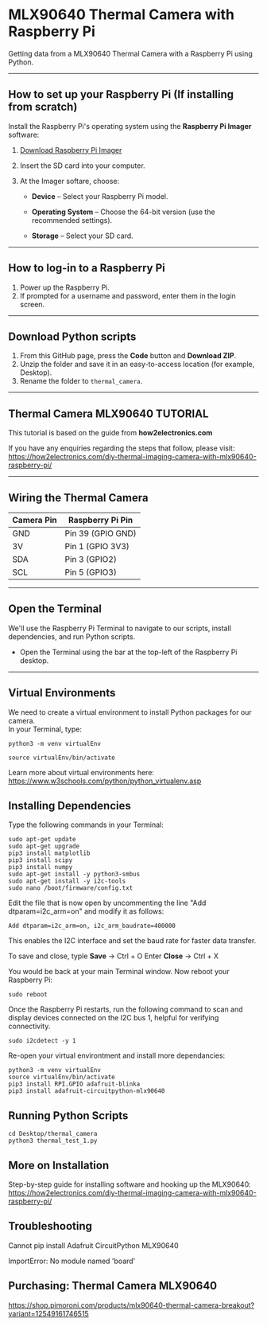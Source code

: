 # MLX90640 Thermal Camera with Raspberry Pi

Getting data from a MLX90640 Thermal Camera with a Raspberry Pi using Python.

---

## How to set up your Raspberry Pi (If installing from scratch)

Install the Raspberry Pi's operating system using the **Raspberry Pi Imager** software:

1. [Download Raspberry Pi Imager](https://www.raspberrypi.com/software/)
2. Insert the SD card into your computer.
3. At the Imager softare, choose:
   
    * **Device** – Select your Raspberry Pi model.

    * **Operating System** – Choose the 64-bit version (use the recommended settings).

    * **Storage** – Select your SD card.

---

## How to log-in to a Raspberry Pi

1. Power up the Raspberry Pi.
2. If prompted for a username and password, enter them in the login screen.

---

## Download Python scripts

1. From this GitHub page, press the **Code** button and **Download ZIP**.
2. Unzip the folder and save it in an easy-to-access location (for example, Desktop).
3. Rename the folder to `thermal_camera`.

---
## Thermal Camera MLX90640 TUTORIAL
This tutorial is based on the guide from **how2electronics.com**

If you have any enquiries regarding the steps that follow, please visit:
https://how2electronics.com/diy-thermal-imaging-camera-with-mlx90640-raspberry-pi/

---

## Wiring the Thermal Camera

| Camera Pin | Raspberry Pi Pin |
|------------|----------------|
| GND        | Pin 39 (GPIO GND) |
| 3V         | Pin 1 (GPIO 3V3) |
| SDA        | Pin 3 (GPIO2) |
| SCL        | Pin 5 (GPIO3) |

---

## Open the Terminal

We'll use the Raspberry Pi Terminal to navigate to our scripts, install dependencies, and run Python scripts.

- Open the Terminal using the bar at the top-left of the Raspberry Pi desktop.

---

## Virtual Environments

We need to create a virtual environment to install Python packages for our camera.  
In your Terminal, type:

` python3 -m venv virtualEnv `

` source virtualEnv/bin/activate `

Learn more about virtual environments here:
https://www.w3schools.com/python/python_virtualenv.asp

## Installing Dependencies

Type the following commands in your Terminal:

```
sudo apt-get update
sudo apt-get upgrade   
pip3 install matplotlib
pip3 install scipy
pip3 install numpy
sudo apt-get install -y python3-smbus
sudo apt-get install -y i2c-tools
sudo nano /boot/firmware/config.txt
```
Edit the file that is now open by uncommenting the line "Add dtparam=i2c_arm=on" and modify it as follows:
  
  `Add dtparam=i2c_arm=on, i2c_arm_baudrate=400000 `
  
This enables the I2C interface and set the baud rate for faster data transfer.

To save and close, typle
**Save** -> Ctrl + O
Enter
**Close** -> Ctrl + X

You would be back at your main Terminal window. 
Now reboot your Raspberry Pi:

` sudo reboot `

Once the Raspberry Pi restarts, run the following command to scan and display devices connected on the I2C bus 1, helpful for verifying connectivity.

`sudo i2cdetect -y 1`

Re-open your virtual environtment and install more dependancies:

```
python3 -m venv virtualEnv
source virtualEnv/bin/activate
pip3 install RPI.GPIO adafruit-blinka
pip3 install adafruit-circuitpython-mlx90640
```

## Running Python Scripts
```
cd Desktop/thermal_camera
python3 thermal_test_1.py
```
## More on Installation

Step-by-step guide for installing software and hooking up the MLX90640:
https://how2electronics.com/diy-thermal-imaging-camera-with-mlx90640-raspberry-pi/

## Troubleshooting

Cannot pip install Adafruit CircuitPython MLX90640

ImportError: No module named 'board'

## Purchasing: Thermal Camera MLX90640

https://shop.pimoroni.com/products/mlx90640-thermal-camera-breakout?variant=12549161746515
